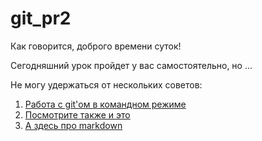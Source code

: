 # git_pr2
Как говорится, доброго времени суток!

Сегодняшний урок пройдет у вас самостоятельно, но ...

Не могу удержаться от нескольких советов:
1. [Работа с git'ом в командном режиме](https://medium.com/nuances-of-programming/%D0%B7%D0%BD%D0%B0%D0%BA%D0%BE%D0%BC%D1%81%D1%82%D0%B2%D0%BE-%D1%81-git-%D0%B8-github-%D1%80%D1%83%D0%BA%D0%BE%D0%B2%D0%BE%D0%B4%D1%81%D1%82%D0%B2%D0%BE-%D0%B4%D0%BB%D1%8F-%D0%BD%D0%B0%D1%87%D0%B8%D0%BD%D0%B0%D1%8E%D1%89%D0%B8%D1%85-54ea2567d76c)
2. [Посмотрите также и это](https://medium.com/nuances-of-programming/github-%D1%80%D0%B5%D0%BF%D0%BE%D0%B7%D0%B8%D1%82%D0%BE%D1%80%D0%B8%D0%B8-%D0%BE-%D0%BA%D0%BE%D1%82%D0%BE%D1%80%D1%8B%D1%85-%D0%B4%D0%BE%D0%BB%D0%B6%D0%B5%D0%BD-%D0%B7%D0%BD%D0%B0%D1%82%D1%8C-%D0%BA%D0%B0%D0%B6%D0%B4%D1%8B%D0%B9-%D1%80%D0%B0%D0%B7%D1%80%D0%B0%D0%B1%D0%BE%D1%82%D1%87%D0%B8%D0%BA-2ac938f54771)
3. [А здесь про markdown](https://gist.github.com/Jekins/2bf2d0638163f1294637#Links)
